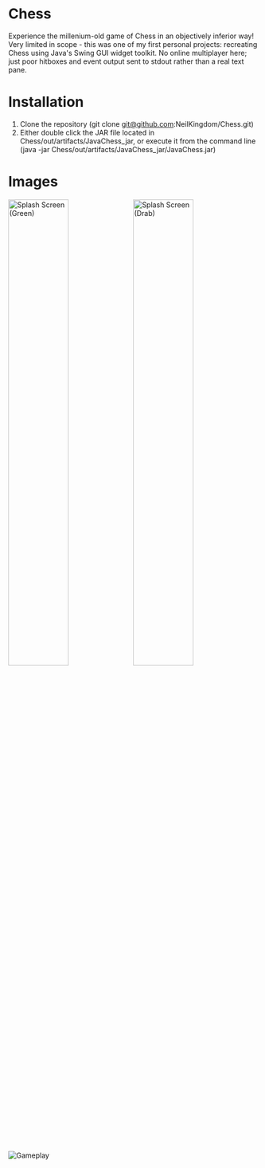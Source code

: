 # Chess

Experience the millenium-old game of Chess in an objectively inferior way! Very limited in scope -
this was one of my first personal projects: recreating Chess using Java's Swing GUI widget toolkit.
No online multiplayer here; just poor hitboxes and event output sent to stdout rather than a real
text pane.

# Installation

1. Clone the repository (git clone git@github.com:NeilKingdom/Chess.git)
2. Either double click the JAR file located in Chess/out/artifacts/JavaChess_jar, or execute
it from the command line (java -jar Chess/out/artifacts/JavaChess_jar/JavaChess.jar)

# Images

<div>
    <img
        src="https://www.neilkingdom.xyz/static/images/git/chess/start_menu_1.png"
        width="49%"
        alt="Splash Screen (Green)"
    />
    <img
        src="https://www.neilkingdom.xyz/static/images/git/chess/start_menu_2.png"
        width="49%"
        alt="Splash Screen (Drab)"
    />
</div>
<img
    src="https://www.neilkingdom.xyz/static/images/git/chess/gameplay.png"
    alt="Gameplay"
/>
